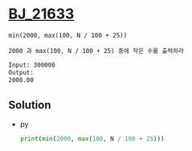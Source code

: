 # [BJ_21633](https://acmicpc.net/problem/21633)

```en
min(2000, max(100, N / 100 + 25))
```

```kr
2000 과 max(100, N / 100 + 25) 중에 작은 수를 출력하라
```

```txt
Input: 300000
Output:
2000.00
```

## Solution

* py

  ```py
  print(min(2000, max(100, N / 100 + 25)))
  ```
